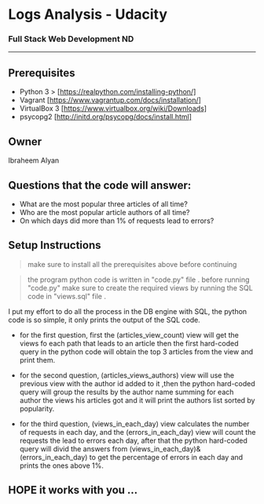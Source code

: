 # Logs Analysis - Udacity
### Full Stack Web Development ND
_______________________
## Prerequisites
* Python 3 > [https://realpython.com/installing-python/]
* Vagrant [https://www.vagrantup.com/docs/installation/]
* VirtualBox 3 [https://www.virtualbox.org/wiki/Downloads]
* psycopg2 [http://initd.org/psycopg/docs/install.html]

## Owner
Ibraheem Alyan

## Questions that the code will answer:
* What are the most popular three articles of all time?
* Who are the most popular article authors of all time?
* On which days did more than 1% of requests lead to errors? 

## Setup Instructions

> make sure to install all the prerequisites above before continuing

> the program python code is written in "code.py" file .
> before running "code.py" make sure to create the required views by running the SQL code in "views.sql" file .

 I put my effort to do all the process in the DB engine with SQL, the python code is so simple, it only prints the output of the SQL code.

* for the first question, first the (articles_view_count) view will get the views fo each path that leads to an article then the first hard-coded query in the python code will obtain the top 3 articles from the view and print them.

* for the second question, (articles_views_authors) view will use the previous view with the author id added to it ,then the python hard-coded query will group the results by the author name summing for each author the views his articles got and it will print the authors list sorted by popularity.

* for the third question, (views_in_each_day) view calculates the number of requests in each day, and the (errors_in_each_day) view will count the requests the lead to errors each day, after that the python hard-coded query will divid the answers from (views_in_each_day)&(errors_in_each_day) to get the percentage of errors in each day and prints the ones above 1%.

## HOPE it works with you ... 


